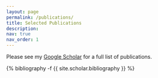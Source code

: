 ```yaml
---
layout: page
permalink: /publications/
title: Selected Publications
description:
nav: true
nav_order: 1
---
```

Please see my [Google Scholar](https://scholar.google.com/citations?user=4b1skcQAAAAJ&hl) for a full list of publications.
<!-- _pages/publications.md -->
<div class="publications">

{% bibliography -f {{ site.scholar.bibliography }} %}

</div>
